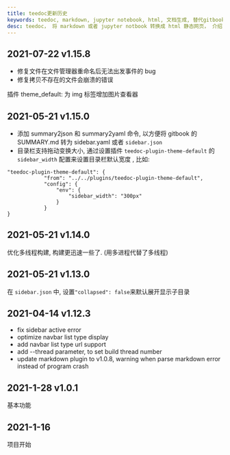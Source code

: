 ```yaml
---
title: teedoc更新历史
keywords: teedoc, markdown, jupyter notebook, html, 文档生成, 替代gitbook, 网站生成, 静态网站, 写文档, 更新历史
desc: teedoc， 将 markdown 或者 jupyter notbook 转换成 html 静态网页， 介绍了 teedoc 的更新历史
---
```


## 2021-07-22 v1.15.8


* 修复文件在文件管理器重命名后无法出发事件的 bug
* 修复拷贝不存在的文件会崩溃的错误

插件 theme_default: 为 img 标签增加图片查看器


## 2021-05-21 v1.15.0

* 添加 summary2json 和 summary2yaml 命令, 以方便将 gitbook 的 SUMMARY.md 转为 sidebar.yaml 或者 `sidebar.json`
* 目录栏支持拖动变换大小, 通过设置插件 `teedoc-plugin-theme-default` 的 `sidebar_width` 配置来设置目录栏默认宽度 , 比如:
```
"teedoc-plugin-theme-default": {
            "from": "../../plugins/teedoc-plugin-theme-default",
            "config": {
                "env": {
                    "sidebar_width": "300px"
                }
            }
}
```


## 2021-05-21 v1.14.0

优化多线程构建, 构建更迅速一些了. (用多进程代替了多线程)

## 2021-05-21 v1.13.0

在 `sidebar.json` 中, 设置`"collapsed": false`来默认展开显示子目录

## 2021-04-14 v1.12.3

* fix sidebar active error
* optimize navbar list type display
* add navbar list type url support
* add --thread parameter, to set build thread number
* update markdown plugin to v1.0.8, warning when parse markdown error instead of program crash

## 2021-1-28 v1.0.1

基本功能

## 2021-1-16

项目开始



